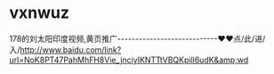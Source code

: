 # vxnwuz
178的刘太阳印度视频,黄页推广----------------------------♥♥点/此/进/入/http://www.baidu.com/link?url=NoK8PT47PahMhFH8Vie_jnciyIKNTTtVBQKpill6udK&amp;wd
